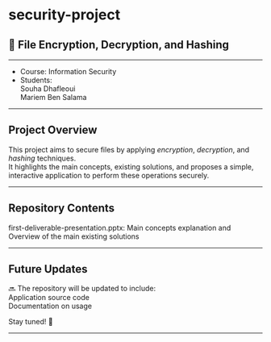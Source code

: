 # security-project
## 🔐 File Encryption, Decryption, and Hashing

---
* Course: Information Security  
* Students:  
Souha Dhafleoui  
Mariem Ben Salama  
---

##  Project Overview

This project aims to secure files by applying *encryption*, *decryption*, and *hashing* techniques.  
It highlights the main concepts, existing solutions, and proposes a simple, interactive application to perform these operations securely.

---

##  Repository Contents
first-deliverable-presentation.pptx:  Main concepts explanation and Overview of the main existing solutions

---

##  Future Updates

🔜 The repository will be updated to include:  
Application source code  
Documentation on usage


Stay tuned! 🚀

---
